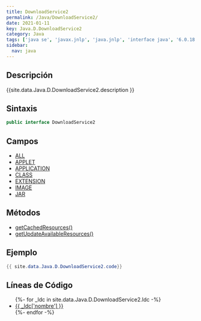 ```yaml
---
title: DownloadService2
permalink: /Java/DownloadService2/
date: 2021-01-11
key: Java.D.DownloadService2
category: Java
tags: ['java se', 'javax.jnlp', 'java.jnlp', 'interface java', '6.0.18']
sidebar: 
  nav: java
---
```


## Descripción
{{site.data.Java.D.DownloadService2.description }}

## Sintaxis
~~~java
public interface DownloadService2
~~~

## Campos
* [ALL](/Java/DownloadService2/ALL)
* [APPLET](/Java/DownloadService2/APPLET)
* [APPLICATION](/Java/DownloadService2/APPLICATION)
* [CLASS](/Java/DownloadService2/CLASS)
* [EXTENSION](/Java/DownloadService2/EXTENSION)
* [IMAGE](/Java/DownloadService2/IMAGE)
* [JAR](/Java/DownloadService2/JAR)

## Métodos
* [getCachedResources()](/Java/DownloadService2/getCachedResources)
* [getUpdateAvailableResources()](/Java/DownloadService2/getUpdateAvailableResources)

## Ejemplo
~~~java
{{ site.data.Java.D.DownloadService2.code}}
~~~

## Líneas de Código
<ul>
{%- for _ldc in site.data.Java.D.DownloadService2.ldc -%}
   <li>
       <a href="{{_ldc['url'] }}">{{ _ldc['nombre'] }}</a>
   </li>
{%- endfor -%}
</ul>
